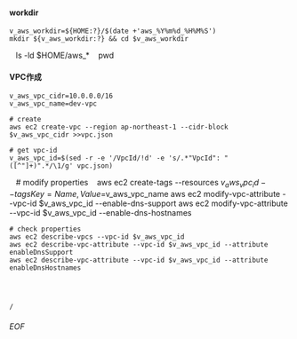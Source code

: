 #### workdir
    v_aws_workdir=${HOME:?}/$(date +'aws_%Y%m%d_%H%M%S')
    mkdir ${v_aws_workdir:?} && cd $v_aws_workdir
    ls -ld $HOME/aws_*
    pwd


#### VPC作成
    v_aws_vpc_cidr=10.0.0.0/16
    v_aws_vpc_name=dev-vpc
    
    # create
    aws ec2 create-vpc --region ap-northeast-1 --cidr-block $v_aws_vpc_cidr >>vpc.json
    
    # get vpc-id
    v_aws_vpc_id=$(sed -r -e '/VpcId/!d' -e 's/.*"VpcId": "([^"]+)".*/\1/g' vpc.json) 
    
    # modify properties
    aws ec2 create-tags --resources $v_aws_vpc_id --tags Key=Name,Value=$v_aws_vpc_name
    aws ec2 modify-vpc-attribute --vpc-id $v_aws_vpc_id --enable-dns-support
    aws ec2 modify-vpc-attribute --vpc-id $v_aws_vpc_id --enable-dns-hostnames
    
    # check properties
    aws ec2 describe-vpcs --vpc-id $v_aws_vpc_id
    aws ec2 describe-vpc-attribute --vpc-id $v_aws_vpc_id --attribute enableDnsSupport
    aws ec2 describe-vpc-attribute --vpc-id $v_aws_vpc_id --attribute enableDnsHostnames
    
    
    
    
    /




###### EOF
